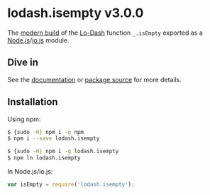 # lodash.isempty v3.0.0

The [modern build](https://github.com/lodash/lodash/wiki/Build-Differences) of the [Lo-Dash](https://lodash.com/) function `_.isEmpty` exported as a [Node.js](http://nodejs.org/)/[io.js](https://iojs.org/) module.

## Dive in

See the [documentation](https://lodash.com/docs#isEmpty) or [package source](https://github.com/lodash/lodash/blob/3.0.0-npm-packages/lodash.isempty/index.js) for more details.

## Installation

Using npm:

```bash
$ {sudo -H} npm i -g npm
$ npm i --save lodash.isempty

$ {sudo -H} npm i -g lodash.isempty
$ npm ln lodash.isempty
```

In Node.js/io.js:

```js
var isEmpty = require('lodash.isempty');
```
